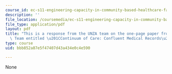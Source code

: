```yaml
---
course_id: ec-s11-engineering-capacity-in-community-based-healthcare-fall-2005
description: ''
file_location: /coursemedia/ec-s11-engineering-capacity-in-community-based-healthcare-fall-2005/bbb852a87e5f47407d43a434e0c4e590_MITEC_S11F05_dlg_mod2_feedb.pdf
file_type: application/pdf
layout: pdf
title: "This is a response from the UNZA team on the one-page paper from the Linkages\
  \ Team entitled \u201CContinuum of Care: Confluent Medical Records\u201D"
type: course
uid: bbb852a87e5f47407d43a434e0c4e590

---
```

None